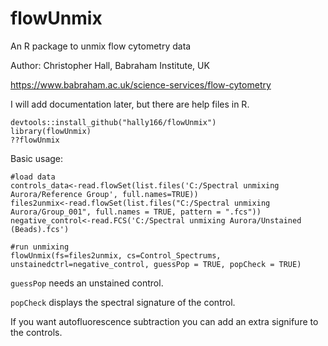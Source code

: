 # flowUnmix
An R package to unmix flow cytometry data

Author: Christopher Hall, Babraham Institute, UK

https://www.babraham.ac.uk/science-services/flow-cytometry

I will add documentation later, but there are help files in R.

```
devtools::install_github("hally166/flowUnmix")
library(flowUnmix)
??flowUnmix
```

Basic usage:

```
#load data
controls_data<-read.flowSet(list.files('C:/Spectral unmixing Aurora/Reference Group', full.names=TRUE))
files2unmix<-read.flowSet(list.files("C:/Spectral unmixing Aurora/Group_001", full.names = TRUE, pattern = ".fcs"))
negative_control<-read.FCS('C:/Spectral unmixing Aurora/Unstained (Beads).fcs')

#run unmixing
flowUnmix(fs=files2unmix, cs=Control_Spectrums, unstainedctrl=negative_control, guessPop = TRUE, popCheck = TRUE)
```
```guessPop``` needs an unstained control.

```popCheck``` displays the spectral signature of the control.

If you want autofluorescence subtraction you can add an extra signifure to the controls.
